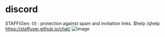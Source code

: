 # discord
STAFF(Gen: 𝕆) :
protection against spam and invitation links.
$help /qhelp 
https://staffuser.github.io/chat/
![image](https://user-images.githubusercontent.com/119116574/228638391-3837aeff-854f-4650-853e-4ecc5213311d.png)
